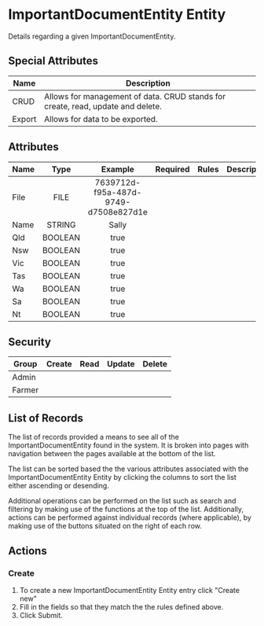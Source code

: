 # ImportantDocumentEntity Entity

Details regarding a given ImportantDocumentEntity.

## Special Attributes

| Name   | Description                                                                     |
| ------ | ------------------------------------------------------------------------------- |
| CRUD   | Allows for management of data. CRUD stands for create, read, update and delete. |
| Export | Allows for data to be exported.                                                 |

## Attributes

| Name |  Type   |               Example                |        Required         | Rules     | Description |
| ---- | :-----: | :----------------------------------: | :---------------------: | --------- | ----------- |
| File |  FILE   | 7639712d-f95a-487d-9749-d7508e827d1e | <i class="fa fa-times"> | <ul></ul> |             |
| Name | STRING  |                Sally                 | <i class="fa fa-times"> | <ul></ul> |             |
| Qld  | BOOLEAN |                 true                 | <i class="fa fa-times"> | <ul></ul> |             |
| Nsw  | BOOLEAN |                 true                 | <i class="fa fa-times"> | <ul></ul> |             |
| Vic  | BOOLEAN |                 true                 | <i class="fa fa-times"> | <ul></ul> |             |
| Tas  | BOOLEAN |                 true                 | <i class="fa fa-times"> | <ul></ul> |             |
| Wa   | BOOLEAN |                 true                 | <i class="fa fa-times"> | <ul></ul> |             |
| Sa   | BOOLEAN |                 true                 | <i class="fa fa-times"> | <ul></ul> |             |
| Nt   | BOOLEAN |                 true                 | <i class="fa fa-times"> | <ul></ul> |             |

## Security

| Group  |         Create          |          Read           |         Update          |         Delete          |
| ------ | :---------------------: | :---------------------: | :---------------------: | :---------------------: |
| Admin  | <i class="fa fa-check"> | <i class="fa fa-check"> | <i class="fa fa-check"> | <i class="fa fa-check"> |
| Farmer | <i class="fa fa-times"> | <i class="fa fa-check"> | <i class="fa fa-times"> | <i class="fa fa-times"> |

## List of Records

The list of records provided a means to see all of the ImportantDocumentEntity found in the system. It is broken into pages with navigation between the pages available at the bottom of the list.

The list can be sorted based the the various attributes associated with the ImportantDocumentEntity Entity by clicking the columns to sort the list either ascending or desending.

Additional operations can be performed on the list such as search and filtering by making use of the functions at the top of the list. Additionally, actions can be performed against individual records (where applicable),
by making use of the buttons situated on the right of each row.

## Actions

### Create

1. To create a new ImportantDocumentEntity Entity entry click "Create new"
2. Fill in the fields so that they match the the rules defined above.
3. Click Submit.
